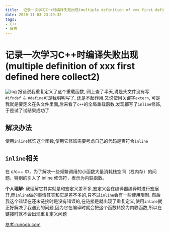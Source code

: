 ```yaml
---
title:  记录一次学习C++时编译失败出现(multiple definition of xxx first defined here collect2)
date: 2020-11-03 23:49:32
tags:
- C++
- 日志
---
```


# 记录一次学习C++时编译失败出现(multiple definition of xxx first defined here collect2)
![log](/images/cplusplus/log.png)
报错说我重复定义了这个重载函数, 网上查了半天,说是头文件没有写`#ifndef & #define`可是我明明写了, 还是不起作用,又说使用关键字`extern`, 可是我就是要定义在头文件里面,后来看了`c++`的全局重载函数,发现都写了`inline`修饰,于是试了试结果成功了

## 解决办法
使用`inline`修饰这个函数,使用它修饰需要考虑自己的代码是否符合`inline`


## `inline`相关
在 c/c++ 中，为了解决一些频繁调用的小函数大量消耗栈空间（栈内存）的问题，特别的引入了 inline 修饰符，表示为内联函数。  

**个人理解:**
我理解它其实就是和宏定义差不多,宏定义会在编译器编译时进行宏展开,而`inline`做的事情其实和它是差不多的,只不过`inline`会有一些使用限制.
然后我这个错误在还未链接时是没有错误的,在链接是就出现了重复定义,使用`inline`就正好解决了我遇到的问题,因为它在编译时就会把这个函数转换为内联函数,所以在链接时就不会出现重复定义问题


[参考:runoob.com](https://www.runoob.com/w3cnote/cpp-inline-usage.html)
